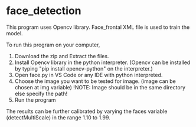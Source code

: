 # face_detection

This program uses Opencv library.
Face_frontal XML file is used to train the model.

To run this program on your computer,
1. Download the zip and Extract the files.
2. Install Opencv library in the python interpreter. (Opencv can be installed by typing "pip install opencv-python" on the interpreter.)
3. Open face.py in VS Code or any IDE with python interpreted.
4. Choose the image you want to be tested for image. (image can be chosen at img variable) !NOTE: Image should be in the same directory else specify the path!
5. Run the program

The results can be further calibrated by varying the faces variable (detectMultiScale) in the range 1.10 to 1.99.

